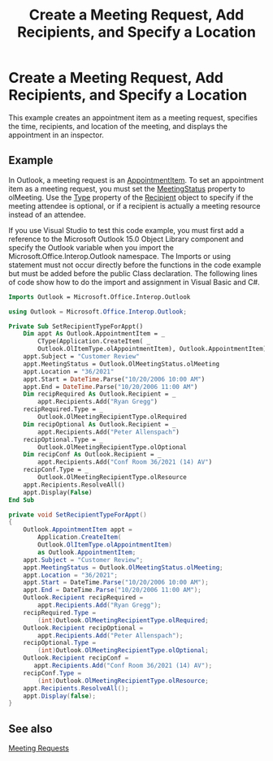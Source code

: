﻿---
title: 'Create a Meeting Request, Add Recipients, and Specify a Location'
TOCTitle: 'Create a Meeting Request, Add Recipients, and Specify a Location'
ms:assetid: 3053c27e-34d9-440e-9b66-06de940c2813
ms:mtpsurl: https://msdn.microsoft.com/en-us/library/Bb644964(v=office.15)
ms:contentKeyID: 55119873
ms.date: 07/24/2014
mtps_version: v=office.15
dev_langs:
- vb
- csharp
---

# Create a Meeting Request, Add Recipients, and Specify a Location

This example creates an appointment item as a meeting request, specifies the time, recipients, and location of the meeting, and displays the appointment in an inspector.

## Example

In Outlook, a meeting request is an [AppointmentItem](https://msdn.microsoft.com/en-us/library/bb645611\(v=office.15\)). To set an appointment item as a meeting request, you must set the [MeetingStatus](https://msdn.microsoft.com/en-us/library/bb611417\(v=office.15\)) property to olMeeting. Use the [Type](https://msdn.microsoft.com/en-us/library/bb611841\(v=office.15\)) property of the [Recipient](https://msdn.microsoft.com/en-us/library/bb624370\(v=office.15\)) object to specify if the meeting attendee is optional, or if a recipient is actually a meeting resource instead of an attendee.

If you use Visual Studio to test this code example, you must first add a reference to the Microsoft Outlook 15.0 Object Library component and specify the Outlook variable when you import the Microsoft.Office.Interop.Outlook namespace. The Imports or using statement must not occur directly before the functions in the code example but must be added before the public Class declaration. The following lines of code show how to do the import and assignment in Visual Basic and C\#.

``` vb
Imports Outlook = Microsoft.Office.Interop.Outlook
```

``` csharp
using Outlook = Microsoft.Office.Interop.Outlook;
```

``` vb
Private Sub SetRecipientTypeForAppt()
    Dim appt As Outlook.AppointmentItem = _
        CType(Application.CreateItem( _
        Outlook.OlItemType.olAppointmentItem), Outlook.AppointmentItem)
    appt.Subject = "Customer Review"
    appt.MeetingStatus = Outlook.OlMeetingStatus.olMeeting
    appt.Location = "36/2021"
    appt.Start = DateTime.Parse("10/20/2006 10:00 AM")
    appt.End = DateTime.Parse("10/20/2006 11:00 AM")
    Dim recipRequired As Outlook.Recipient = _
        appt.Recipients.Add("Ryan Gregg")
    recipRequired.Type = _
        Outlook.OlMeetingRecipientType.olRequired
    Dim recipOptional As Outlook.Recipient = _
        appt.Recipients.Add("Peter Allenspach")
    recipOptional.Type = _
        Outlook.OlMeetingRecipientType.olOptional
    Dim recipConf As Outlook.Recipient = _
        appt.Recipients.Add("Conf Room 36/2021 (14) AV")
    recipConf.Type = _
        Outlook.OlMeetingRecipientType.olResource
    appt.Recipients.ResolveAll()
    appt.Display(False)
End Sub
```

``` csharp
private void SetRecipientTypeForAppt()
{
    Outlook.AppointmentItem appt =
        Application.CreateItem(
        Outlook.OlItemType.olAppointmentItem)
        as Outlook.AppointmentItem;
    appt.Subject = "Customer Review";
    appt.MeetingStatus = Outlook.OlMeetingStatus.olMeeting;
    appt.Location = "36/2021";
    appt.Start = DateTime.Parse("10/20/2006 10:00 AM");
    appt.End = DateTime.Parse("10/20/2006 11:00 AM");
    Outlook.Recipient recipRequired =
        appt.Recipients.Add("Ryan Gregg");
    recipRequired.Type =
        (int)Outlook.OlMeetingRecipientType.olRequired;
    Outlook.Recipient recipOptional =
        appt.Recipients.Add("Peter Allenspach");
    recipOptional.Type =
        (int)Outlook.OlMeetingRecipientType.olOptional;
    Outlook.Recipient recipConf =
       appt.Recipients.Add("Conf Room 36/2021 (14) AV");
    recipConf.Type =
        (int)Outlook.OlMeetingRecipientType.olResource;
    appt.Recipients.ResolveAll();
    appt.Display(false);
}
```

## See also



[Meeting Requests](meeting-requests.md)

